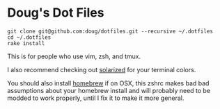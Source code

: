 Doug's Dot Files
===============

    git clone git@github.com:doug/dotfiles.git --recursive ~/.dotfiles
    cd ~/.dotfiles
    rake install

This is for people who use vim, zsh, and tmux.

I also recommend checking out [solarized](http://ethanschoonover.com/solarized) for your terminal
colors.

You should also install [homebrew](https://github.com/mxcl/homebrew) if on OSX, this zshrc makes bad
bad assumptions about your homebrew install and will probably need to be modded to work properly,
until I fix it to make it more general.
